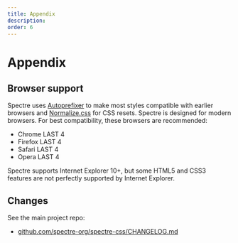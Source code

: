 ```yaml
---
title: Appendix
description: 
order: 6
---
```


# Appendix

## Browser support

Spectre uses [Autoprefixer](https://github.com/postcss/autoprefixer) to make most styles compatible with earlier browsers and [Normalize.css](https://necolas.github.io/normalize.css/) for CSS resets. Spectre is designed for modern browsers. For best compatibility, these browsers are recommended:

* Chrome <span class="label label-success text-tiny">LAST 4</span>
* Firefox <span class="label label-success text-tiny">LAST 4</span>
* Safari <span class="label label-success text-tiny">LAST 4</span>
* Opera <span class="label label-success text-tiny">LAST 4</span>

Spectre supports Internet Explorer 10+, but some HTML5 and CSS3 features are not perfectly supported by Internet Explorer.

## Changes

See the main project repo:

- [github.com/spectre-org/spectre-css/CHANGELOG.md](https://github.com/spectre-org/spectre-css/blob/main/CHANGELOG.md)

